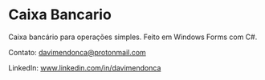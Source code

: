 # Caixa Bancario
Caixa bancário para operações simples. Feito em Windows Forms com C#.

Contato: davimendonca@protonmail.com

LinkedIn: www.linkedin.com/in/davimendonca
